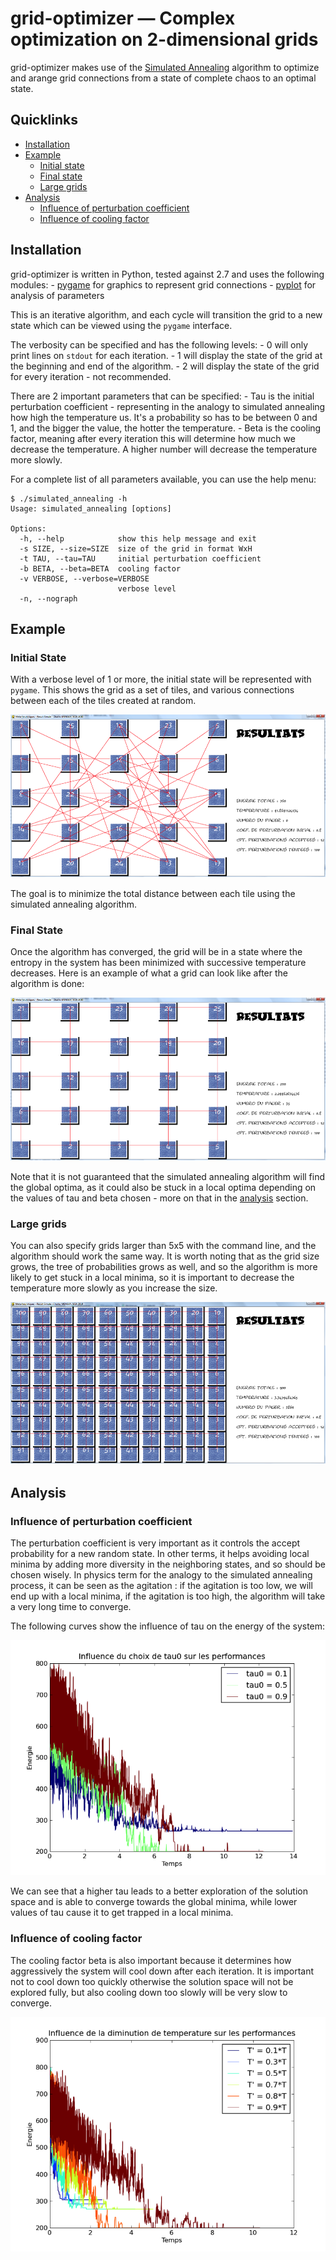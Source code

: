 # grid-optimizer &mdash; Complex optimization on 2-dimensional grids

grid-optimizer makes use of the [Simulated Annealing](http://en.wikipedia.org/wiki/Simulated_annealing) algorithm to optimize and arange grid connections from a state of complete chaos to an optimal state.

## Quicklinks
  - [Installation](#installation)
  - [Example](#example)
    - [Initial state](#initial-state)
    - [Final state](#final-state)
    - [Large grids](#large-grids)
  - [Analysis](#analysis)
    - [Influence of perturbation coefficient](#influence-of-perturbation-coefficient)
    - [Influence of cooling factor](#influence-of-cooling-factor)

## Installation

grid-optimizer is written in Python, tested against 2.7 and uses the following modules:
	- [pygame](http://www.pygame.org/) for graphics to represent grid connections
	- [pyplot](http://matplotlib.org/api/pyplot_api.html) for analysis of parameters

This is an iterative algorithm, and each cycle will transition the grid to a new state which can be viewed using the `pygame` interface.

The verbosity can be specified and has the following levels:
	- 0 will only print lines on `stdout` for each iteration.
	- 1 will display the state of the grid at the beginning and end of the algorithm.
	- 2 will display the state of the grid for every iteration - not recommended.

There are 2 important parameters that can be specified:
	- Tau is the initial perturbation coefficient - representing in the analogy to simulated annealing how high the temperature us. It's a probability so has to be between 0 and 1, and the bigger the value, the hotter the temperature.
	- Beta is the cooling factor, meaning after every iteration this will determine how much we decrease the temperature. A higher number will decrease the temperature more slowly.

For a complete list of all parameters available, you can use the help menu:

    $ ./simulated_annealing -h
    Usage: simulated_annealing [options]

	Options:
	  -h, --help            show this help message and exit
	  -s SIZE, --size=SIZE  size of the grid in format WxH
	  -t TAU, --tau=TAU     initial perturbation coefficient
	  -b BETA, --beta=BETA  cooling factor
	  -v VERBOSE, --verbose=VERBOSE
	                        verbose level
	  -n, --nograph         


## Example

### Initial State

With a verbose level of 1 or more, the initial state will be represented with `pygame`.
This shows the grid as a set of tiles, and various connections between each of the tiles created at random.

![chaotic grid](/data/chaos.png "Grid in initial state")

The goal is to minimize the total distance between each tile using the simulated annealing algorithm.

### Final State

Once the algorithm has converged, the grid will be in a state where the entropy in the system has been minimized with successive temperature decreases.
Here is an example of what a grid can look like after the algorithm is done:

![optimized grid](/data/order.png "Grid in final state")

Note that it is not guaranteed that the simulated annealing algorithm will find the global optima, as it could also be stuck in a local optima depending on the values of tau and beta chosen - more on that in the [analysis](#analysis) section.

### Large grids

You can also specify grids larger than 5x5 with the command line, and the algorithm should work the same way.
It is worth noting that as the grid size grows, the tree of probabilities grows as well, and so the algorithm is more likely to get stuck in a local minima, so it is important to decrease the temperature more slowly as you increase the size.

![big grid](/data/big-grid.png "Large grid in final state")

## Analysis

### Influence of perturbation coefficient

The perturbation coefficient is very important as it controls the accept probability for a new random state. In other terms, it helps avoiding local minima by adding more diversity in the neighboring states, and so should be chosen wisely.
In physics term for the analogy to the simulated annealing process, it can be seen as the agitation : if the agitation is too low, we will end up with a local minima, if the agitation is too high, the algorithm will take a very long time to converge.

The following curves show the influence of tau on the energy of the system:

![tau energy](/data/tau-energy.png "Influence of Tau on the energy")

We can see that a higher tau leads to a better exploration of the solution space and is able to converge towards the global minima, while lower values of tau cause it to get trapped in a local minima.

### Influence of cooling factor

The cooling factor beta is also important because it determines how aggressively the system will cool down after each iteration. It is important not to cool down too quickly otherwise the solution space will not be explored fully, but also cooling down too slowly will be very slow to converge.

![beta energy](/data/beta-energy.png "Influence of Beta on the energy")
